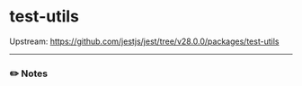 # test-utils

Upstream: https://github.com/jestjs/jest/tree/v28.0.0/packages/test-utils

---

### :pencil2: Notes
